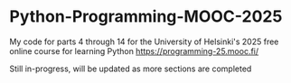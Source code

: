 # Python-Programming-MOOC-2025
My code for parts 4 through 14 for the University of Helsinki's 2025 free online course for learning Python https://programming-25.mooc.fi/

Still in-progress, will be updated as more sections are completed
